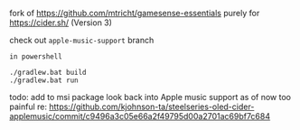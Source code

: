 fork of https://github.com/mtricht/gamesense-essentials purely for https://cider.sh/ (Version 3)

check out `apple-music-support` branch 

```
in powershell

./gradlew.bat build
./gradlew.bat run
```

todo:
add to msi package
look back into Apple music support as of now too painful re: https://github.com/kjohnson-ta/steelseries-oled-cider-applemusic/commit/c9496a3c05e66a2f49795d00a2701ac69bf7c684
